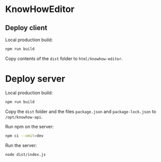 # KnowHowEditor

## Deploy client

Local production build:
```bash
npm run build
```

Copy contents of the `dist` folder to `html/knowhow-editor`.

# Deploy server

Local production build:
```bash
npm run build
```

Copy the `dist` folder and the files `package.json` and `package-lock.json` to `/opt/knowhow-api`.

Run npm on the server:
```bash
npm ci --omit=dev
```

Run the server:
```bash
node dist/index.js
```
